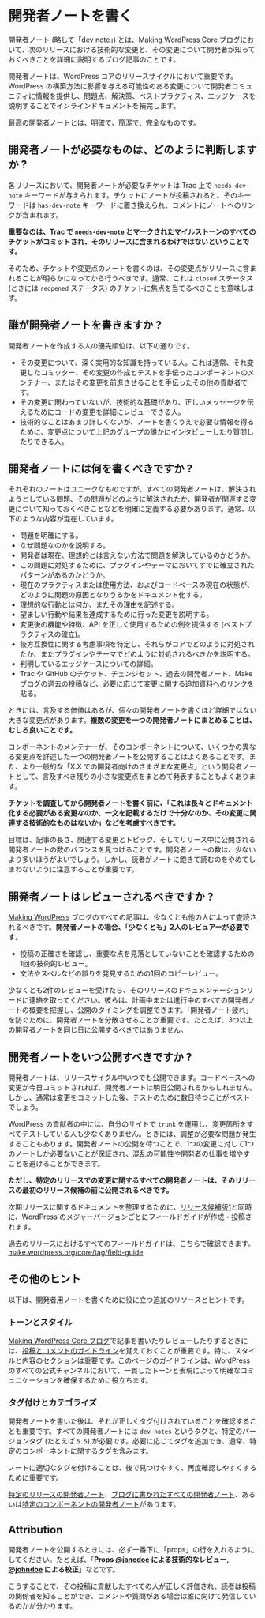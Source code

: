<!--
# Writing developer notes
-->

# 開発者ノートを書く

<!--
A Developer note (or “dev note” for short) is a blog post on the [Making WordPress Core](https://make.wordpress.org/core/) blog that details a technical change in an upcoming release and what developers need to know about that change.
-->

開発者ノート (略して「dev note」) とは、[Making WordPress Core](https://make.wordpress.org/core/) ブログにおいて、次のリリースにおける技術的な変更と、その変更について開発者が知っておくべきことを詳細に説明するブログ記事のことです。

<!--
Dev notes are an important part of the WordPress Core release cycle. They keep the developer community informed by calling out changes that could impact how they build on WordPress, and supplements inline documentation by explaining the problems, solutions, best practices, and edge cases related to the change.
-->

開発者ノートは、WordPress コアのリリースサイクルにおいて重要です。WordPress の構築方法に影響を与える可能性のある変更について開発者コミュニティに情報を提供し、問題点、解決策、ベストプラクティス、エッジケースを説明することでインラインドキュメントを補完します。

<!--
The best dev notes are clear, concise, and complete.
-->

最高の開発者ノートとは、明確で、簡潔で、完全なものです。

<!--
## How do you know what needs a dev note?
-->

## 開発者ノートが必要なものは、どのように判断しますか ?

<!--
For each release, tickets that may need developer notes are given the `needs-dev-note` keyword on Trac. When a note has been published for a ticket, that keyword is replaced with the `has-dev-note` keyword and a link to the note is included in a comment.
-->

各リリースにおいて、開発者ノートが必要なチケットは Trac 上で `needs-dev-note` キーワードが与えられます。チケットにノートが投稿されると、そのキーワードは `has-dev-note` キーワードに置き換えられ、コメントにノートへのリンクが含まれます。

<!--
**It’s important to remember that not all tickets in a milestone marked `needs-dev-note` on Trac end up being committed and included in that release.**
-->

**重要なのは、Trac で `needs-dev-note` とマークされたマイルストーンのすべてのチケットがコミットされ、そのリリースに含まれるわけではないということです。**

<!--
For that reason, care should be taken to only write notes for tickets and changes once it becomes clear that the changes will be included in the release. Usually, that means tickets with the `closed` status (and sometimes `reopened`) are where the focus should be.
-->

そのため、チケットや変更点のノートを書くのは、その変更点がリリースに含まれることが明らかになってから行うべきです。通常、これは `closed` ステータス (ときには `reopened` ステータス) のチケットに焦点を当てるべきことを意味します。

<!--
## Who should write dev notes?
-->

## 誰が開発者ノートを書きますか ?

<!--
The hierarchy for who should author a dev note is as follows:
-->

開発者ノートを作成する人の優先順位は、以下の通りです。

<!--
*   Someone with deep, working knowledge of the changes. This is usually the committer that made the change, a component maintainer that helped craft/test the changes, or any other contributor that helped push that change forward.
*   Someone with a good technical foundation that did not work on the change, but can review the code changes in detail to convey the right message.
*   Someone that is less technical, but is comfortable interviewing or asking someone in the above groups questions about the changes in order to have the information needed to write the note.
-->

*   その変更について、深く実用的な知識を持っている人。これは通常、それ変更したコミッター、その変更の作成とテストを手伝ったコンポーネントのメンテナー、またはその変更を前進させることを手伝ったその他の貢献者です。
*   その変更に関わっていないが、技術的な基礎があり、正しいメッセージを伝えるためにコードの変更を詳細にレビューできる人。
*   技術的なことはあまり詳しくないが、ノートを書くうえで必要な情報を得るために、変更点について上記のグループの誰かにインタビューしたり質問したりできる人。

<!--
## What should a dev note include?
-->

## 開発者ノートには何を書くべきですか ?

<!--
Each note will be unique, but every dev note should clearly define a problem that is being solved, how that problem was solved, and what developers need to know about the related changes. It usually contains a mix of the following:
-->

それぞれのノートはユニークなものですが、すべての開発者ノートは、解決されようとしている問題、その問題がどのように解決されたか、開発者が関連する変更について知っておくべきことなどを明確に定義する必要があります。通常、以下のような内容が混在しています。

<!--
*   Clear identification of a problem
*   Description of why this is problematic
*   Are developers currently solving the problem in a less than ideal way?
*   Are there established patterns in the wild within plugins and themes addressing this problem already?
*   Documents current practices or usage, and how the current state of the code base may contribute to the issue.
*   Describes what the ideal behavior would be and why,
*   Explains the changes made to achieve the desired behavior/outcome
*   Provides examples for how to correctly use the function/feature/API after these changes (establish a best practice)
*   Identifies backwards compatibility considerations, explains how they were addressed in Core, and how they should be addressed within plugins and themes.
*   Details possible edge cases that have been identified
*   Links to additional reading materials about the change as necessary, such as Trac or GitHub tickets, changesets, past dev notes, past posts on Make blogs, etc.
-->

*   問題を明確にする。
*   なぜ問題なのかを説明する。
*   開発者は現在、理想的とは言えない方法で問題を解決しているのかどうか。
*   この問題に対処するために、プラグインやテーマにおいてすでに確立されたパターンがあるのかどうか。
*   現在のプラクティスまたは使用方法、およびコードベースの現在の状態が、どのように問題の原因となりうるかをドキュメント化する。
*   理想的な行動とは何か、またその理由を記述する。
*   望ましい行動や結果を達成するために行った変更を説明する。
*   変更後の機能や特徴、API を正しく使用するための例を提供する (ベストプラクティスの確立)。
*   後方互換性に関する考慮事項を特定し、それらがコアでどのように対処されたか、またプラグインやテーマでどのように対処されるべきかを説明する。
*   判明しているエッジケースについての詳細。
*   Trac や GitHub のチケット、チェンジセット、過去の開発者ノート、Make ブログの過去の投稿など、必要に応じて変更に関する追加資料へのリンクを貼る。

<!--
Sometimes, there are a large handful of changes that deserve to be called out, but are not detailed enough to warrant individual dev notes. **It is more than fine to group multiple changes together in a single dev note.**
-->

ときには、言及する価値はあるが、個々の開発者ノートを書くほど詳細ではない大きな変更点があります。**複数の変更を一つの開発者ノートにまとめることは、むしろ良いことです。**

<!--
It is common for component maintainers to publish a single dev note for their component to detail several different changes. It’s also common for a more generic “Miscellaneous developer focused changes in X.X” dev note to be published collecting any other remaining smaller changes that should receive a call out.
-->

コンポーネントのメンテナーが、そのコンポーネントについて、いくつかの異なる変更点を詳述した一つの開発者ノートを公開することはよくあることです。また、より一般的な「X.X での開発者向けのさまざまな変更点」という開発者ノートとして、言及すべき残りの小さな変更点をまとめて発表することもよくあります。

<!--
**After researching the ticket but before writing the dev note, ask “Is this a change that needs to be documented at length? Is a one sentence call out sufficient? Or does the change not have anything technical that actually needs to be called out”**
-->

**チケットを調査してから開発者ノートを書く前に、「これは長々とドキュメント化する必要がある変更なのか、一文を記載するだけで十分なのか、その変更に関連する技術的なものはないか」などを考慮すべきです。**

<!--
The goal is to find a balance between post length, related changes and topics, and the number of dev notes published during a release. More dev notes are better than less. However, it is important to keep in mind that readers should not get tired of the notes and stop reading them.
-->

目標は、記事の長さ、関連する変更とトピック、そしてリリース中に公開される開発者ノートの数のバランスを見つけることです。開発者ノートの数は、少ないより多いほうがよいでしょう。しかし、読者がノートに飽きて読むのをやめてしまわないように注意することが重要です。

<!--
## Should dev notes be reviewed?
-->

## 開発者ノートはレビューされるべきですか ?

<!--
Every post on a [Making WordPress](https://make.wordpress.org/) blog should be peer reviewed by at least one other person. **For dev notes, each one must have *at least* two reviewers**: 
-->

[Making WordPress](https://make.wordpress.org/) ブログのすべての記事は、少なくとも他の人によって査読されるべきです。**開発者ノートの場合、「少なくとも」2人のレビュアーが必要です**。 

<!--
*   One technical review to verify the accuracy of the post and ensure no important details were missed.
*   One copy review to help spot grammatical, spelling, and other errors.
-->

*   投稿の正確さを確認し、重要な点を見落としていないことを確認するための1回の技術的レビュー。
*   文法やスペルなどの誤りを発見するための1回のコピーレビュー。

<!--
After receiving at least two reviews, reach out to the Documentation lead for the release. They will have a high level overview of all dev notes planned or in progress and can help recommend a publish window. It’s important to spread out dev notes to prevent “dev note fatigue”. For example, 3 or more dev notes should not be published on the same day.
-->

少なくとも2件のレビューを受けたら、そのリリースのドキュメンテーションリードに連絡を取ってください。彼らは、計画中または進行中のすべての開発者ノートの概要を把握し、公開のタイミングを調整できます。「開発者ノート疲れ」を防ぐために、開発者ノートを分散させることが重要です。たとえば、3つ以上の開発者ノートを同じ日に公開するべきではありません。

<!--
## When should a dev note be published?
-->

## 開発者ノートをいつ公開すべきですか ?

<!--
A dev note can be published any time during the release cycle. If a change to the code base is committed today, the dev note could be published tomorrow. However, it’s usually best to wait a while after the changes are committed to allow several days for testing.
-->

開発者ノートは、リリースサイクル中いつでも公開できます。コードベースへの変更が今日コミットされれば、開発者ノートは明日公開されるかもしれません。しかし、通常は変更をコミットした後、テストのために数日待つことがベストでしょう。

<!--
A handful of WordPress contributors run `trunk` on their websites in order to test every change after it’s made. On occasion, an issue does come up requiring adjustments to be made. Waiting to publish the dev note ensures that only one note is required for a change, avoiding the potential for confusion and making more work for developers.
-->

WordPress の貢献者の中には、自分のサイトで `trunk` を運用し、変更箇所をすべてテストしている人も少なくありません。ときには、調整が必要な問題が発生することもあります。開発者ノートの公開を待つことで、1つの変更に対して1つのノートしか必要ないことが保証され、混乱の可能性や開発者の仕事を増やすことを避けることができます。

<!--
**However, all dev notes for a changes in a specific release should be published before the first release candidate for that release.**
-->

**ただし、特定のリリースでの変更に関するすべての開発者ノートは、そのリリースの最初のリリース候補の前に公開されるべきです。**

<!--
To help organize documentation about the upcoming release, a Field Guide collated and published for every major version of WordPress at the same time as [Release Candidate 1](https://make.wordpress.org/core/handbook/about/release-cycle/releasing-major-versions/#release-candidate). Field Guides are a collection of all relevant dev notes and tickets for an upcoming release.
-->

次期リリースに関するドキュメントを整理するために、[リリース候補版1](https://ja.wordpress.org/team/handbook/core/about/release-cycle/releasing-major-versions/#release-candidate)と同時に、WordPress のメジャーバージョンごとにフィールドガイドが作成・投稿されます。

<!--
All field guides for previous releases can be found here: [make.wordpress.org/core/tag/field-guide](https://make.wordpress.org/core/tag/field-guide).
-->

過去のリリースにおけるすべてのフィールドガイドは、こちらで確認できます。[make.wordpress.org/core/tag/field-guide](https://make.wordpress.org/core/tag/field-guide)

<!--
## Other Tips
-->

## その他のヒント

<!--
Here are some additional resources and tips to help write developer notes
-->

以下は、開発者用ノートを書くために役に立つ追加のリソースとヒントです。

<!--
### Tone and style
-->

### トーンとスタイル

<!--
When writing or reviewing any post on the [Making WordPress Core blog,](https://make.wordpress.org/core/) it’s important to remember the [Post & Comment Guidelines](https://make.wordpress.org/core/handbook/best-practices/post-comment-guidelines/). The Style and Substance section is particularly important. The guidelines on that page help ensure clear communication with a consistent tone and voice throughout all official WordPress channels.
-->

[Making WordPress Core ブログ](https://make.wordpress.org/core/)で記事を書いたりレビューしたりするときには、[投稿とコメントのガイドライン](https://ja.wordpress.org/team/handbook/core/best-practices/post-comment-guidelines/)を覚えておくことが重要です。特に、スタイルと内容のセクションは重要です。このページのガイドラインは、WordPress のすべての公式チャンネルにおいて、一貫したトーンと表現によって明確なコミュニケーションを確保するために役立ちます。

<!--
### Tagging and categorizing
-->

### タグ付けとカテゴライズ

<!--
After writing a developer note, it is also important to make sure it is tagged correctly. The tags that every dev note should have are `dev-notes`, and a specific version tag (`5.5`, for example). Additional tags can be added as necessary, and usually include specific component tags.
-->

開発者ノートを書いた後は、それが正しくタグ付けされていることを確認することも重要です。すべての開発者ノートには `dev-notes` というタグと、特定のバージョンタグ (たとえば `5.5`) が必要です。必要に応じてタグを追加でき、通常、特定のコンポーネントに関するタグを含みます。

<!--
Properly tagging notes is important to make them easier to find and revisit later.
-->

ノートに適切なタグを付けることは、後で見つけやすく、再度確認しやすくするために重要です。

<!--
[dev notes for a particular release](https://make.wordpress.org/core/tag/dev-notes+5.5/), all the [dev notes written on the blog](https://make.wordpress.org/core/tag/dev-notes), or the [dev notes for a particular component](https://make.wordpress.org/core/tag/dev-notes+rest-api/).
-->

[特定のリリースの開発者ノート](https://make.wordpress.org/core/tag/dev-notes+5.5/)、[ブログに書かれたすべての開発者ノート](https://make.wordpress.org/core/tag/dev-notes)、あるいは[特定のコンポーネントの開発者ノート](https://make.wordpress.org/core/tag/dev-notes+rest-api/)があります。

## Attribution

<!--
When the dev note is published, a “props” line at the very bottom should always be included. For example: “*Props* [](https://wordpress.slack.com/team/U02SVSW3U)*@janedoe for technical review,* [](https://wordpress.slack.com/team/U02RR5UTA)*@johndoe for proofreading.*“
-->

開発者ノートを公開するときには、必ず一番下に「props」の行を入れるようにしてください。たとえば、「**Props [@janedoe](https://wordpress.slack.com/team/U02SVSW3U) による技術的なレビュー, [@johndoe](https://wordpress.slack.com/team/U02RR5UTA) による校正**」などです。

<!--
This ensures everyone that contributed to the post receives proper recognition, helps the reader know the voices behind the post, and who they are addressing if there are comments or questions.
-->

こうすることで、その投稿に貢献したすべての人が正しく評価され、読者は投稿の関係者を知ることができ、コメントや質問がある場合は誰に向けて発信しているのかが分かります。
